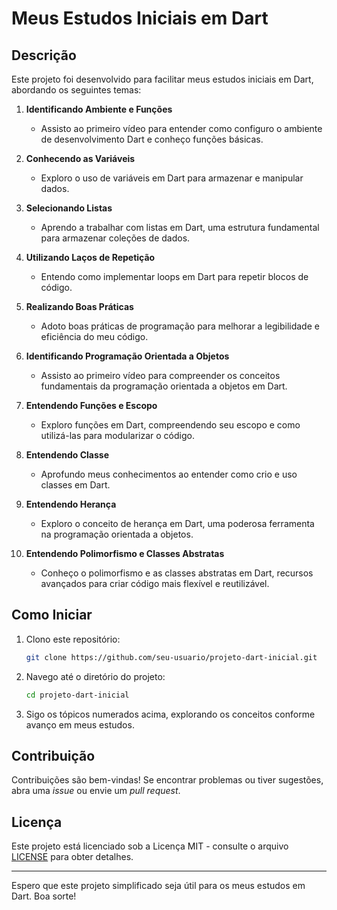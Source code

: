# Meus Estudos Iniciais em Dart

## Descrição
Este projeto foi desenvolvido para facilitar meus estudos iniciais em Dart, abordando os seguintes temas:

1. **Identificando Ambiente e Funções**
    - Assisto ao primeiro vídeo para entender como configuro o ambiente de desenvolvimento Dart e conheço funções básicas.

2. **Conhecendo as Variáveis**
    - Exploro o uso de variáveis em Dart para armazenar e manipular dados.

3. **Selecionando Listas**
    - Aprendo a trabalhar com listas em Dart, uma estrutura fundamental para armazenar coleções de dados.

4. **Utilizando Laços de Repetição**
    - Entendo como implementar loops em Dart para repetir blocos de código.

5. **Realizando Boas Práticas**
    - Adoto boas práticas de programação para melhorar a legibilidade e eficiência do meu código.

6. **Identificando Programação Orientada a Objetos**
    - Assisto ao primeiro vídeo para compreender os conceitos fundamentais da programação orientada a objetos em Dart.

7. **Entendendo Funções e Escopo**
    - Exploro funções em Dart, compreendendo seu escopo e como utilizá-las para modularizar o código.

8. **Entendendo Classe**
    - Aprofundo meus conhecimentos ao entender como crio e uso classes em Dart.

9. **Entendendo Herança**
    - Exploro o conceito de herança em Dart, uma poderosa ferramenta na programação orientada a objetos.

10. **Entendendo Polimorfismo e Classes Abstratas**
    - Conheço o polimorfismo e as classes abstratas em Dart, recursos avançados para criar código mais flexível e reutilizável.

## Como Iniciar
1. Clono este repositório:
   ```bash
   git clone https://github.com/seu-usuario/projeto-dart-inicial.git
   ```

2. Navego até o diretório do projeto:
   ```bash
   cd projeto-dart-inicial
   ```

3. Sigo os tópicos numerados acima, explorando os conceitos conforme avanço em meus estudos.

## Contribuição
Contribuições são bem-vindas! Se encontrar problemas ou tiver sugestões, abra uma _issue_ ou envie um _pull request_.

## Licença
Este projeto está licenciado sob a Licença MIT - consulte o arquivo [LICENSE](LICENSE) para obter detalhes.

---

Espero que este projeto simplificado seja útil para os meus estudos em Dart. Boa sorte!
